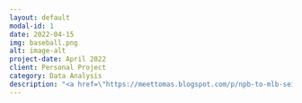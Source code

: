 ```yaml
---
layout: default
modal-id: 1
date: 2022-04-15
img: baseball.png
alt: image-alt
project-date: April 2022
client: Personal Project
category: Data Analysis
description: "<a href=\"https://meettomas.blogspot.com/p/npb-to-mlb-seiya-suzuki.html" target=\"_blank\"><b><i>A case study on the transition from the Japanese baseball league to the Majors, and what we can expect from Seiya Suzuki.</i></b></a>"
---
```

